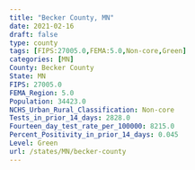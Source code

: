 ```yaml
---
title: "Becker County, MN"
date: 2021-02-16
draft: false
type: county
tags: [FIPS:27005.0,FEMA:5.0,Non-core,Green]
categories: [MN]
County: Becker County
State: MN
FIPS: 27005.0
FEMA_Region: 5.0
Population: 34423.0
NCHS_Urban_Rural_Classification: Non-core
Tests_in_prior_14_days: 2828.0
Fourteen_day_test_rate_per_100000: 8215.0
Percent_Positivity_in_prior_14_days: 0.045
Level: Green
url: /states/MN/becker-county
---
```



